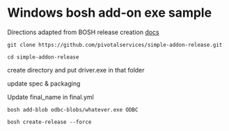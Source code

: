 # Windows bosh add-on exe sample

Directions adapted from BOSH release creation [docs](http://bosh.io/docs/create-release.html#update-pkging-specs) 

```git clone https://github.com/pivotalservices/simple-addon-release.git```


```cd simple-addon-release```

create directory and put driver.exe in that folder

update spec & packaging

Update final_name in final.yml

```bosh add-blob odbc-blobs/whatever.exe ODBC```

```bosh create-release --force```
